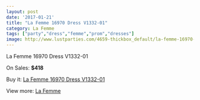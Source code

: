 ```yaml
---
layout: post
date: '2017-01-21'
title: "La Femme 16970 Dress V1332-01"
category: La Femme
tags: ["party","dress","femme","prom","dresses"]
image: http://www.lustparties.com/4659-thickbox_default/la-femme-16970-dress-v1332-01.jpg
---
```

La Femme 16970 Dress V1332-01

On Sales: **$418**
<a href="https://www.lustparties.com/en/la-femme/1556-la-femme-16970-dress-v1332-01.html"><amp-img layout="responsive" width="600" height="600" src="//www.lustparties.com/4659-thickbox_default/la-femme-16970-dress-v1332-01.jpg" alt="La Femme 16970 Dress V1332-01 0" /></a>
<a href="https://www.lustparties.com/en/la-femme/1556-la-femme-16970-dress-v1332-01.html"><amp-img layout="responsive" width="600" height="600" src="//www.lustparties.com/4660-thickbox_default/la-femme-16970-dress-v1332-01.jpg" alt="La Femme 16970 Dress V1332-01 1" /></a>

Buy it: [La Femme 16970 Dress V1332-01](https://www.lustparties.com/en/la-femme/1556-la-femme-16970-dress-v1332-01.html "La Femme 16970 Dress V1332-01")

View more: [La Femme](https://www.lustparties.com/en/4-la-femme "La Femme")